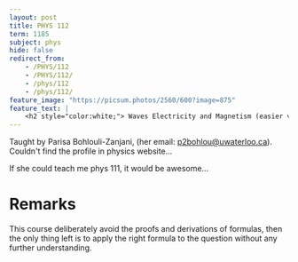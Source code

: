 ```yaml
---
layout: post
title: PHYS 112
term: 1185
subject: phys
hide: false
redirect_from:
    - /PHYS/112
    - /PHYS/112/
    - /phys/112
    - /phys/112/
feature_image: "https://picsum.photos/2560/600?image=875"
feature_text: |
    <h2 style="color:white;"> Waves Electricity and Magnetism (easier version)</h2>
---
```


Taught by Parisa Bohlouli-Zanjani, (her email: [p2bohlou@uwaterloo.ca](mailto:p2bohlou@uwaterloo.ca)). Couldn't find the profile in physics website...

If she could teach me phys 111, it would be awesome...

# Remarks
This course deliberately avoid the proofs and derivations of formulas, then the only thing left is to apply the right formula to the question without any further understanding.
